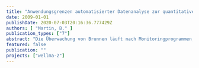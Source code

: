 ```yaml
---
title: "Anwendungsgrenzen automatisierter Datenanalyse zur quantitativen Diagnose von Brunnenalterungsprozessen aus der zeitlichen Änderung der Brunnenergiebigkeit auf Basis kontinuierlicher Messungen von Betriebsparametern am Beispiel der Brunnengalerie Tegel-Hohenzollernkanal der Berliner Wasserbetriebe"
date: 2009-01-01
publishDate: 2020-07-03T20:16:36.777429Z
authors: [ "Martin, B." ]
publication_types: ["7"]
abstract: "Die Überwachung von Brunnen läuft nach Monitoringprogrammen, in denen der Ablauf der erforderlichen Maßnahmen geplant ist. Heutzutage werden zunehmend die Betriebsparameter kontinuierlich ermittelt und durch Fernübertragungssysteme zu zentralen Datenbanken übertragen. Basierend auf einem solchen System hat die Firma Veolia in Frankreich ein Software-Modul entwickelt, welches die Messdaten der Wasserstände, der gepumpten Wassservolumen und der Schaltungen der Pumpen in einer Datenbank ausliest und Bilanztabellen und Diagramme in Excel erstellt. Dies bildet die so genannten „Bilans Lerne“, die es ermöglichen, die Entwicklung der Brunnen kontinuierlich zu überwachen. Die Anwendung dieses Instruments an den Brunnen der Berliner Wasserbetriebe (BWB) wurde drei Monate lang beispielhaft an fünf Brunnen am Standort TegelHohenzollernkanal getestet. Ziel war es, zu prüfen, inwieweit sich die gegenseitigen Beeinflussungen zwischen den Brunnen und die für Berlin spezifischen Betriebspläne auf die Datenauswertung und Berechnungen des Moduls auswirken. Dazu sollte auch untersucht werden, ob das vorgegebene Messintervall, die Instabilitätskoeffizienten und die minimale Dauer für die Ermittlung der Betriebs- und Ruhewasserstände auf Berlin übertragen werden können oder ob Optimierungen notwendig sind. Dazu wurden zunächst einmal die gegenseitigen Beeinflussungen der Brunnen aufeinander geschätzt: Die Reichweiten der Absenkungstrichter erreichen mindestens 90 m und die betrachteten Brunnen sind ca. 50 m voneinander entfernt, so dass die Schaltungen eines Brunnens sich immer auf den Wasserstand in den unmittelbar benachbarten Brunnen auswirken. Dies ist auch auf den Gangliniendiagrammen der gemessenen Wasserstände deutlich zu sehen. In den dreimonatigen Messungen konnten die „Bilans Lerne“ für die fünf ausgewählten Berliner Brunnen erstellt werden. Allerdings sind die Ergebnisse der Modulanwendung teilweise unvollständig. Dies liegt vor allem daran, dass die Berliner Brunnen im Vergleich zu Brunnen in Frankreich sehr selten geschaltet werden, das Modul jedoch, um alle Parameter wie geplant ermitteln zu können, auf den Wechsel von Pump- und Auffüllungsphasen zurückgreift, um Fördermengen, Absenkungsbeträge und spezifische Ergiebigkeiten zu berechnen. So kann unter den Berliner Betriebsverhältnissen lediglich ein Wert der spezifischen Ergiebigkeit pro Monat berechnet werden, während für die französischen Brunnen i. d. R. ein Wert pro Tag berechnet wird. Da dies im Vergleich zum derzeitigen Stand der Praxis eine Verbesserung hinsichtlich der Häufigkeit der Ergiebigkeitsmessungen darstellt, kann die Benutzung eines solchen Instrumentes in Berlin empfohlen werden. Damit das Instrument in Berlin lückenlose Berechnungen durchführen kann, sind jedoch Anpassungen und Optimierungsschritte für die Makros erforderlich. Darüber hinaus könnte z. B. als eine Anpassung an die Betriebsbedingungen spezifisch für Berlin erwogen werden, die Messungen weniger häufig durchzuführen."
featured: false
publication: ""
projects: ["wellma-2"]
---
```


